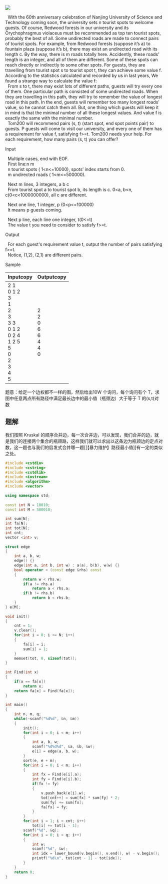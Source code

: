 ![](https://vj.csgrandeur.cn/839547145686ac928288e786d4a6c17d?v=1698692937)

  
  With the 60th anniversary celebration of Nanjing University of Science and Technology coming soon, the university sets n tourist spots to welcome guests. Of course, Redwood forests in our university and its Orychophragmus violaceus must be recommended as top ten tourist spots, probably the best of all. Some undirected roads are made to connect pairs of tourist spots. For example, from Redwood forests (suppose it’s a) to fountain plaza (suppose it’s b), there may exist an undirected road with its length c. By the way, there is m roads totally here. Accidently, these roads’ length is an integer, and all of them are different. Some of these spots can reach directly or indirectly to some other spots. For guests, they are travelling from tourist spot s to tourist spot t, they can achieve some value f. According to the statistics calculated and recorded by us in last years, We found a strange way to calculate the value f:  
  From s to t, there may exist lots of different paths, guests will try every one of them. One particular path is consisted of some undirected roads. When they are travelling in this path, they will try to remember the value of longest road in this path. In the end, guests will remember too many longest roads’ value, so he cannot catch them all. But, one thing which guests will keep it in mind is that the minimal number of all these longest values. And value f is exactly the same with the minimal number.  
  Tom200 will recommend pairs (s, t) (start spot, end spot points pair) to guests. P guests will come to visit our university, and every one of them has a requirement for value f, satisfying f>=t. Tom200 needs your help. For each requirement, how many pairs (s, t) you can offer?  

Input

  Multiple cases, end with EOF.  
  First line:n m  
  n tourist spots ( 1<n<=10000), spots’ index starts from 0.  
  m undirected roads ( 1<m<=500000).  
  
  Next m lines, 3 integers, a b c  
  From tourist spot a to tourist spot b, its length is c. 0<a, b<n, c(0<c<1000000000), all c are different.  
  
  Next one line, 1 integer, p (0<p<=100000)  
  It means p guests coming.  
  
  Next p line, each line one integer, t(0<=t)  
  The value t you need to consider to satisfy f>=t.  

Output

  For each guest's requirement value t, output the number of pairs satisfying f>=t.  
  Notice, (1,2), (2,1) are different pairs.  

Sample

|Inputcopy|Outputcopy|
|---|---|
|2 1<br>0 1 2<br>3<br>1<br>2<br>3<br>3 3<br>0 1 2<br>0 2 4<br>1 2 5<br>5<br>0 <br>2<br>3<br>4<br>5|2<br>2<br>0<br>6<br>6<br>4<br>4<br>0|

题意：给定一个边权都不一样的图，然后给出10W 个询问，每个询问有个 T，求图中任意两点所有路径中满足最长边中的最小值（瓶颈边）大于等于 T 的(s,t)对数

## 题解
我们按照 Kruskal 的顺序合并边，每一次合并边，可以发现，我们合并的边，就是我们的连接两个集合的瓶颈路，这样我们就可以求出以这条边为瓶颈边的定点对数，这一题也与我们的启发式合并哪一题[[【暴力维护】路径最小值]]有一定的类似之处。

```cpp
#include <cstdio>
#include <cstring>
#include <cstdlib>
#include <iostream>
#include <algorithm>
#include <vector>
 
using namespace std;
 
const int N = 10010;
const int M = 500010;
 
int sum[N];
int fa[N];
int tot[N];
int cnt;
vector <int> v;
 
struct edge
{
    int a, b, w;
    edge() {}
    edge(int a, int b, int w) : a(a), b(b), w(w) {}
    bool operator < (const edge &rhs) const
    {
        return w < rhs.w;
        if(a != rhs.a)
            return a < rhs.a;
        if(b != rhs.b)
            return b < rhs.b;
    }
} e[M];
 
void init()
{
    cnt = 1;
    v.clear();
    for(int i = 0; i <= N; i++)
    {
        fa[i] = i;
        sum[i] = 1;
    }
    memset(tot, 0, sizeof(tot));
}
 
int Find(int x)
{
    if(x == fa[x])
        return x;
    return fa[x] = Find(fa[x]);
}
 
int main()
{
    int n, m, q;
    while(~scanf("%d%d", &n, &m))
    {
        init();
        for(int i = 0; i < m; i++)
        {
            int a, b, w;
            scanf("%d%d%d", &a, &b, &w);
            e[i] = edge(a, b, w);
        }
        sort(e, e + m);
        for(int i = 0; i < m; i++)
        {
            int fx = Find(e[i].a);
            int fy = Find(e[i].b);
            if(fx != fy)
            {
                v.push_back(e[i].w);
                tot[cnt++] = sum[fx] * sum[fy] * 2;
                sum[fy] += sum[fx];
                fa[fx] = fy;
            }
        }
        for(int i = 1; i < cnt; i++)
            tot[i] += tot[i - 1];
        scanf("%d", &q);
        for(int i = 0; i < q; i++)
        {
            int w;
            scanf("%d", &w);
            int idx = lower_bound(v.begin(), v.end(), w) - v.begin();
            printf("%d\n", tot[cnt - 1] - tot[idx]);
        }
    }
    return 0;
}
```